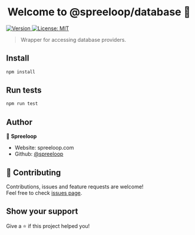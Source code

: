 <h1 align="center">Welcome to @spreeloop/database 👋</h1>
<p>
  <a href="https://www.npmjs.com/package/@spreeloop/database" target="_blank">
    <img alt="Version" src="https://img.shields.io/npm/v/@spreeloop/database.svg">
  </a>
  <a href="#" target="_blank">
    <img alt="License: MIT" src="https://img.shields.io/badge/License-MIT-yellow.svg" />
  </a>
</p>

> Wrapper for accessing database providers.

## Install

```sh
npm install
```

## Run tests

```sh
npm run test
```

## Author

👤 **Spreeloop**

- Website: spreeloop.com
- Github: [@spreeloop](https://github.com/spreeloop)

## 🤝 Contributing

Contributions, issues and feature requests are welcome!<br />Feel free to check [issues page](https://github.com/spreeloop/core-ts/issues).

## Show your support

Give a ⭐️ if this project helped you!
